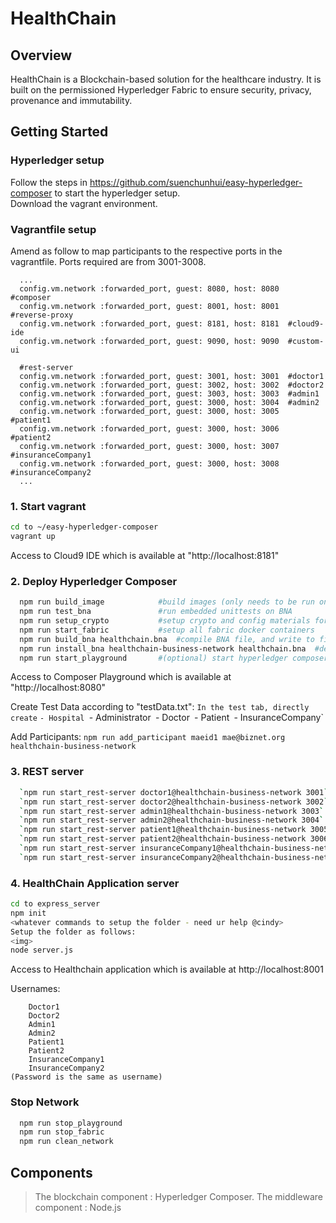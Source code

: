 # HealthChain

## Overview
HealthChain is a Blockchain-based solution for the healthcare industry. It is built on the permissioned Hyperledger Fabric to ensure security, privacy, provenance and immutability.

## Getting Started

### Hyperledger setup
Follow the steps in https://github.com/suenchunhui/easy-hyperledger-composer to start the hyperledger setup.
<br>
Download the vagrant environment.

### Vagrantfile setup
Amend as follow to map participants to the respective ports in the vagrantfile. Ports required are from 3001-3008.
```
  ...
  config.vm.network :forwarded_port, guest: 8080, host: 8080  #composer
  config.vm.network :forwarded_port, guest: 8001, host: 8001  #reverse-proxy
  config.vm.network :forwarded_port, guest: 8181, host: 8181  #cloud9-ide
  config.vm.network :forwarded_port, guest: 9090, host: 9090  #custom-ui
  
  #rest-server
  config.vm.network :forwarded_port, guest: 3001, host: 3001  #doctor1
  config.vm.network :forwarded_port, guest: 3002, host: 3002  #doctor2
  config.vm.network :forwarded_port, guest: 3003, host: 3003  #admin1
  config.vm.network :forwarded_port, guest: 3000, host: 3004  #admin2
  config.vm.network :forwarded_port, guest: 3000, host: 3005  #patient1
  config.vm.network :forwarded_port, guest: 3000, host: 3006  #patient2
  config.vm.network :forwarded_port, guest: 3000, host: 3007  #insuranceCompany1
  config.vm.network :forwarded_port, guest: 3000, host: 3008  #insuranceCompany2
  ...
 ```
### 1. Start vagrant
```bash
cd to ~/easy-hyperledger-composer
vagrant up
```
Access to Cloud9 IDE which is available at "http://localhost:8181" 

### 2. Deploy Hyperledger Composer
```bash
  npm run build_image            #build images (only needs to be run once ever)
  npm run test_bna               #run embedded unittests on BNA 
  npm run setup_crypto           #setup crypto and config materials for fabric
  npm run start_fabric           #setup all fabric docker containers
  npm run build_bna healthchain.bna  #compile BNA file, and write to file(argument 1)
  npm run install_bna healthchain-business-network healthchain.bna  #deploy BNA file(arg 2) to network using name(arg 1)
  npm run start_playground       #(optional) start hyperledger composer
```
Access to Composer Playground which is available at "http://localhost:8080"

Create Test Data according to "testData.txt":
  `In the test tab, directly create`
  `- Hospital
  `- Administrator`
  `- Doctor`
  `- Patient`
  `- InsuranceCompany`

Add Participants:
  `npm run add_participant maeid1 mae@biznet.org healthchain-business-network`

### 3. REST server
```bash
  `npm run start_rest-server doctor1@healthchain-business-network 3001`
  `npm run start_rest-server doctor2@healthchain-business-network 3002`
  `npm run start_rest-server admin1@healthchain-business-network 3003`
  `npm run start_rest-server admin2@healthchain-business-network 3004`
  `npm run start_rest-server patient1@healthchain-business-network 3005`
  `npm run start_rest-server patient2@healthchain-business-network 3006`
  `npm run start_rest-server insuranceCompany1@healthchain-business-network 3007`
  `npm run start_rest-server insuranceCompany2@healthchain-business-network 3008`
```

### 4. HealthChain Application server
```bash
cd to express_server
npm init
<whatever commands to setup the folder - need ur help @cindy>
Setup the folder as follows:
<img>
node server.js
```
Access to Healthchain application which is available at http://localhost:8001

Usernames:
```
    Doctor1
    Doctor2
    Admin1
    Admin2
    Patient1
    Patient2
    InsuranceCompany1
    InsuranceCompany2
(Password is the same as username)
```
### Stop Network
```bash
  npm run stop_playground 
  npm run stop_fabric 
  npm run clean_network 
```
## Components
 > The blockchain component : Hyperledger Composer.
 > The middleware component : Node.js 
